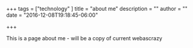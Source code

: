 +++
tags = ["technology"
]
title = "about me"
description = ""
author = ""
date = "2016-12-08T19:18:45-06:00"

+++

This is a page about me - will be a copy of current webascrazy
